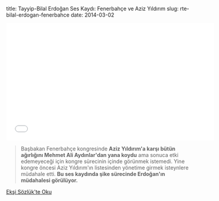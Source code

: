 title: Tayyip-Bilal Erdoğan Ses Kaydı: Fenerbahçe ve Aziz Yıldırım
slug: rte-bilal-erdogan-fenerbahce
date: 2014-03-02

<iframe width="560" height="315" src="//www.youtube-nocookie.com/embed/Yin7V_AYAow?rel=0" frameborder="0" allowfullscreen></iframe>

> Başbakan Fenerbahçe kongresinde **Aziz Yıldırım'a karşı bütün ağırlığını Mehmet Ali Aydınlar'dan yana koydu** ama sonuca etki edemeyeceği için kongre sürecinin içinde görünmek istemedi. Yine kongre öncesi Aziz Yıldırım'ın listesinden yönetime girmek isteynlere müdahale etti. **Bu ses kaydında şike sürecinde Erdoğan'ın müdahalesi görülüyor.**

<a class='btn btn-lg btn-success' href='https://eksisozluk.com/2-mart-2014-rte-bilal-erdogan-ses-kaydi--4264833'>
    Ekşi Sözlük'te Oku
</a>
